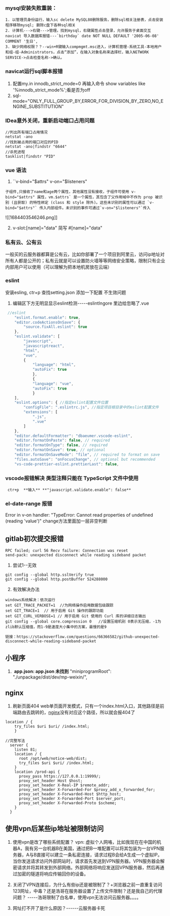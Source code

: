 ### mysql安装失败重装：
	1. 以管理员身份运行，输入sc delete MySQL80删除服务，删除sql相关注册表，点击安装程序移除mysql; 删除c盘下各种sql相关
	2. 计算机--->右键--->管理。找到mysql，右键属性点击登录，允许服务于桌面交互
	navicat 导入数据库报错---`birthday` date NOT NULL DEFAULT '2005-06-08' COMMENT '生日',
	3. 缺少网络权限？？--win+R键输入compmgmt.msc进入，计算机管理-系统工具-本地用户和组-组-Administrators，点击“添加”，在输入对象名称来选择栏，输入NETWORK SERVICE->点击检查名称->确认。

### navicat运行sql脚本报错
1. 配置my.in  innodb_strict_mode=0  再输入命令 show variables like '%innodb_strict_mode%';看是否为off
2. sql-mode="ONLY_FULL_GROUP_BY,ERROR_FOR_DIVISION_BY_ZERO,NO_ENGINE_SUBSTITUTION"

### IDea意外关闭，重新启动端口占用问题
	//列出所有端口占用情况
	netstat -ano
	//找到被占用的端口对应的PID
	netstat -ano|findstr "6644"
	//杀死进程
	tasklist|findstr "PID"

### vue 语法
1. ``v-bind="$attrs"  v-on="$listeners"
```
子组件,只接收了name和age两个属性，其他属性没有接收，子组件可使用 v-bind="$attrs" 属性，vm.$attrs` 是一个属性，其包含了父作用域中不作为 prop 被识别 (且获取) 的特性绑定 (class 和 style 除外)。这些未识别的属性可以通过 `v-bind="$attrs"` 传入内部组件。未识别的事件可通过`v-on="$listeners"`传入
```

![[1684403546246.png]]

2. v-slot:[name]="data"   简写 #[name]="data"

### 私有云、公有云
一般买的云服务器都算是公有云，比如你部署了一个项目到阿里云，访问ip地址对所有人都是公开的；私有云就是可以设置防火墙等等网络安全策略，限制只有企业内部用户可以使用（可以理解为把本地机房放在云端）

### eslint 
安装esling, ctr+p  查找setting.json 添加一下配置
不生效问题
1. 编辑区下方无明显显示eslint检测-----eslintIngore 里边给忽略了.vue
```js
 //eslint
    "eslint.format.enable": true,
    "editor.codeActionsOnSave": {
        "source.fixAll.eslint": true
    },
    "eslint.validate": [
        "javascript",
        "javascriptreact",
        "html",
        "vue",
        {
            "language": "html",
            "autoFix": true
            },
            {
            "language": "vue",
            "autoFix": true
            }
    ],
    "eslint.options": { //指定eslint配置文件位置
        "configFile": ".eslintrc.js", //指定项目根目录中的eslint配置文件
        "extensions": [
            ".js",
            ".vue"
        ]
    },
    "editor.defaultFormatter": "dbaeumer.vscode-eslint",
    "editor.formatOnPaste": false, // required
    "editor.formatOnType": false, // required
    "editor.formatOnSave": true, // optional
    "editor.formatOnSaveMode": "file", // required to format on save
    "files.autoSave": "onFocusChange", // optional but recommended
    "vs-code-prettier-eslint.prettierLast": false,
```
### vscode报错解决 类型注释只能在 TypeScript 文件中使用
	 ctr+p  **输入** **"javascript.validate.enable": false**

### el-date-range 报错
Error in v-on handler: "TypeError: Cannot read properties of undefined (reading 'value')"
change方法里面加一层非空判断

## gitlab初次提交报错
```
RPC failed; curl 56 Recv failure: Connection was reset
send-pack: unexpected disconnect while reading sideband packet
```

1. 尝试1--无效
```
git config --global http.sslVerify true
git config --global http.postBuffer 524288000
```
2.  有效解决办法
```
windows系统解决：依次运行
set GIT_TRACE_PACKET=1  //为网络操作启用数据包级跟踪
set GIT_TRACE=1  // 用于启用 Git 操作的跟踪功能
set GIT_CURL_VERBOSE=1 // 用于启用 Git 使用的 Curl 库的详细日志输出
git config --global core.compression 0   //设置压缩机别 0表示无压缩，-1为zlib默认压缩值，而1-9是速度大小集中的方案，最慢的是9

链接：https://stackoverflow.com/questions/66366582/github-unexpected-disconnect-while-reading-sideband-packet
```

## 小程序
1.  **app.json: app.json 未找到**
	"miniprogramRoot": "./unpackage/dist/dev/mp-weixin/",


## nginx
1. 刷新页面404
web单页面开发模式，只有一个index.html入口，其他路径是前端路由去跳转的，[nginx](https://so.csdn.net/so/search?q=nginx&spm=1001.2101.3001.7020 "nginx")没有对应这个路径，所以就会报404了
```
location / {
    try_files $uri $uri/ /index.html;
    }
```

```
//完整写法
  server {
    listen 81;
    location / {
      root /opt/web/notice-web/dist;
      try_files $uri $uri/ /index.html;
    }
    location /prod-api {
      proxy_pass https://127.0.0.1:19999/;
      proxy_set_header Host $host;
      proxy_set_header X-Real-IP $remote_addr;
      proxy_set_header X-Forwarded-For $proxy_add_x_forwarded_for;
      proxy_set_header X-Forwarded-Host $http_host;
      proxy_set_header X-Forwarded-Port $server_port;
      proxy_set_header X-Forwarded-Proto $scheme;
    }
  }
```


## 使用vpn后某些ip地址被限制访问

1. 使用vpn是改了哪些系统配置？
	vpn: 虚拟个人网咯，比如我现在在中国的机器A，我有另一台机器B在美国，通过把B一堆配置可以将其包装为一台VPN服务器，A与B直接可以建立一条私密连接，请求过程B会给A生成一个虚拟IP。
	当你发送请求访问外部网站时，请求首先发送到VPN服务器。VPN服务器会解密请求并将其转发到外部网络。外部网络将响应发送回VPN服务器，然后再通过加密的隧道将响应传输回你的设备。

2. 关闭了VPN连接后，为什么有些ip还是被限制了？+浏览器之前一直重复访问123网址，中毒？还是浩哥在服务器设置了上传文件限制？还是我自己的代理问题？
-----浩哥限制了白名单，使用vpn无法访问云服务器。。。。
3. 网址打不开了是什么原因？------云服务器卡死